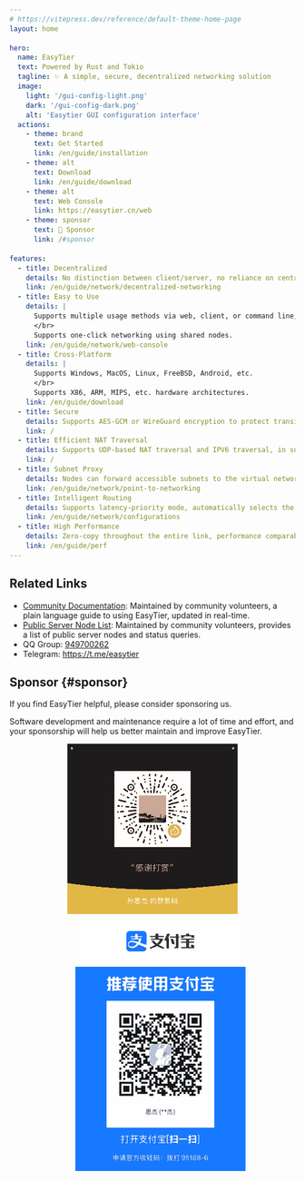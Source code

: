 ```yaml
---
# https://vitepress.dev/reference/default-theme-home-page
layout: home

hero:
  name: EasyTier
  text: Powered by Rust and Tokio
  tagline: ✨ A simple, secure, decentralized networking solution
  image:
    light: '/gui-config-light.png'
    dark: '/gui-config-dark.png'
    alt: 'Easytier GUI configuration interface'
  actions:
    - theme: brand
      text: Get Started
      link: /en/guide/installation
    - theme: alt
      text: Download
      link: /en/guide/download
    - theme: alt
      text: Web Console
      link: https://easytier.cn/web
    - theme: sponsor
      text: 💚 Sponsor
      link: /#sponsor

features:
  - title: Decentralized
    details: No distinction between client/server, no reliance on centralized services, nodes are equal and independent.
    link: /en/guide/network/decentralized-networking
  - title: Easy to Use
    details: |
      Supports multiple usage methods via web, client, or command line, simple operation.
      </br>
      Supports one-click networking using shared nodes.
    link: /en/guide/network/web-console
  - title: Cross-Platform
    details: |
      Supports Windows, MacOS, Linux, FreeBSD, Android, etc.
      </br>
      Supports X86, ARM, MIPS, etc. hardware architectures.
    link: /en/guide/download
  - title: Secure
    details: Supports AES-GCM or WireGuard encryption to protect transit traffic from man-in-the-middle attacks.
    link: /
  - title: Efficient NAT Traversal
    details: Supports UDP-based NAT traversal and IPV6 traversal, in some cases can penetrate NAT4-NAT4 networks.
    link: /
  - title: Subnet Proxy
    details: Nodes can forward accessible subnets to the virtual network, allowing other nodes to access these subnets through the node.
    link: /en/guide/network/point-to-networking
  - title: Intelligent Routing
    details: Supports latency-priority mode, automatically selects the optimal path, providing the best network experience.
    link: /en/guide/network/configurations
  - title: High Performance
    details: Zero-copy throughout the entire link, performance comparable to mainstream networking software.</br> Communication between nodes supports multiple protocols such as TCP, UDP, QUIC, WG, etc.
    link: /en/guide/perf
---
```


## Related Links

- [Community Documentation](https://doc.oee.icu): Maintained by community volunteers, a plain language guide to using EasyTier, updated in real-time.
- [Public Server Node List](https://easytier.gd.nkbpal.cn/status/easytier): Maintained by community volunteers, provides a list of public server nodes and status queries.
- QQ Group: [949700262](https://qm.qq.com/q/wFoTUChqZW)
- Telegram: https://t.me/easytier

## Sponsor {#sponsor}

If you find EasyTier helpful, please consider sponsoring us.

Software development and maintenance require a lot of time and effort, and your sponsorship will help us better maintain and improve EasyTier.

<div align="center">
  <img src="/assets/weixin.png" alt="WeChat" width="300" style="display: inline-block" />
  <img src="/assets/zhifubao.png" alt="Alipay" width="300" style="display: inline-block; margin-left: 2em"/>
</div>

<Home />
